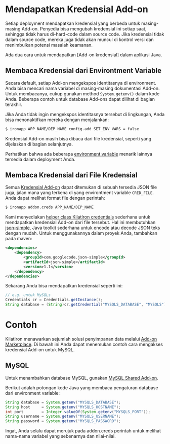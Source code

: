 # Mendapatkan Kredensial Add-on

Setiap deployment mendapatkan kredensial yang berbeda untuk masing-masing Add-on. Penyedia bisa
mengubah kredensial ini setiap saat, sehingga tidak harus di-hard-code dalam
source code. Jika kredensial tidak dalam source code, mereka juga tidak akan
muncul di kontrol versi dan menimbulkan potensi masalah keamanan.

Ada dua cara untuk mendapatkan [Add-on kredensial] dalam aplikasi Java.

## Membaca Kredensial dari Environtment Variable 

Secara default, setiap Add-on mengekspos identitasnya di environment. Anda bisa
mencari nama variabel di masing-masing dokumentasi Add-on. Untuk membacanya, cukup gunakan method `System.getenv()` dalam kode Anda.
Beberapa contoh untuk database Add-ons dapat dilihat di bagian terakhir.

Jika Anda tidak ingin mengekspos identitasnya tersebut di lingkungan, Anda bisa
menonaktifkan mereka dengan menjalankan:
~~~ Bash
$ ironapp APP_NAME/DEP_NAME config.add SET_ENV_VARS = false
~~~

Kredensial Add-on masih bisa dibaca dari file kredensial, seperti yang dijelaskan di bagian selanjutnya.

Perhatikan bahwa ada beberapa [environment variable] menarik lainnya
tersedia dalam deployment Anda.

## Membaca Kredensial dari File Kredensial

Semua [Kredensial Add-on] dapat ditemukan di sebuah tersedia JSON file juga, jalan mana yang terkena di
yang environtment variable `CRED_FILE`. Anda dapat melihat format file dengan perintah:
~~~ Bash
$ ironapp addon.creds APP_NAME/DEP_NAME
~~~

Kami menyediakan [helper class KilatIron credentials] sederhana untuk mendapatkan kredensial Add-on dari file tersebut.
Hal ini membutuhkan [json-simple], Java toolkit sederhana untuk encode atau decode JSON teks dengan mudah.
Untuk menggunakannya dalam proyek Anda, tambahkan pada maven:
~~~ Xml
<dependencies>
    <dependency>
        <groupId>com.googlecode.json-simple</groupId>
        <artifactId>json-simple</artifactId>
        <version>1.1</version>
    </dependency>
</dependencies>
~~~

Sekarang Anda bisa mendapatkan kredensial seperti ini:
~~~ Java
// e.g. untuk MySQLs
Credentials cr = Credentials.getInstance();
String database = (String)cr.getCredential("MYSQLS_DATABASE", "MYSQLS");
~~~

# Contoh

KilatIron menawarkan sejumlah solusi penyimpanan data melalui [Add-on Marketplace].
Di bawah ini Anda dapat menemukan contoh cara mengakses kredensial Add-on untuk MySQL.

## MySQL
Untuk menambahkan database MySQL, gunakan [MySQL Shared Add-on].

Berikut adalah potongan kode Java yang membaca pengaturan database dari environment variable:
~~~ Java
String database = System.getenv("MYSQLS_DATABASE");
String host     = System.getenv("MYSQLS_HOSTNAME");
int port        = Integer.valueOf(System.getenv("MYSQLS_PORT"));
String username = System.getenv("MYSQLS_USERNAME");
String password = System.getenv("MYSQLS_PASSWORD");
~~~
Ingat, Anda selalu dapat merujuk pada addon.creds perintah untuk melihat nama-nama variabel yang sebenarnya dan nilai-nilai.

[Aplikasi Java dengan MySQL]: https://github.com/cloudControl/java-mysql-example-app
[Add-on Marketplace]: http://www.cloudkilat.com/
[environment variable]: /Platform%20Documentation.md/#environment-variables
[Kredensial Add-on]: /Platform%20Documentation.md/#add-on-credentials
[Cred-env-vars]: /Platform%20Documentation.md/#enablingdisabling-credentials-environment-variables
[Json-simple]: http://code.google.com/p/json-simple/
[helper class KilatIron credentials]: https://gist.github.com/b350762c61fcc069b427
[MySQL Shared Add-on]: /Add-on%20Documentation/Data%20Storage/MySQLs.md
